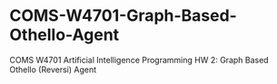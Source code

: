 # COMS-W4701-Graph-Based-Othello-Agent
COMS W4701 Artificial Intelligence Programming HW 2: Graph Based Othello (Reversi) Agent
